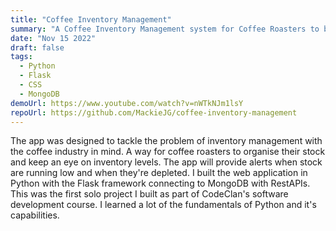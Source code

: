 ```yaml
---
title: "Coffee Inventory Management"
summary: "A Coffee Inventory Management system for Coffee Roasters to be able keep track of their goods"
date: "Nov 15 2022"
draft: false
tags:
  - Python
  - Flask
  - CSS
  - MongoDB
demoUrl: https://www.youtube.com/watch?v=nWTkNJm1lsY
repoUrl: https://github.com/MackieJG/coffee-inventory-management
---
```


The app was designed to tackle the problem of inventory management with the coffee industry in mind. A way for coffee roasters to organise their stock and keep an eye on inventory levels. The app will provide alerts when stock are running low and when they're depleted. I built the web application in Python with the Flask framework connecting to MongoDB with RestAPIs. This was the first solo project I built as part of CodeClan's software development course. I learned a lot of the fundamentals of Python and it's capabilities.
